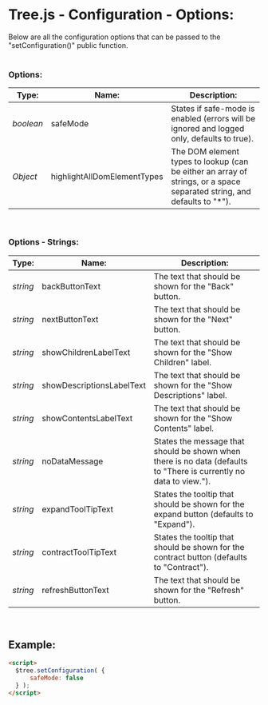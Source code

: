 # Tree.js - Configuration - Options:

Below are all the configuration options that can be passed to the "setConfiguration()" public function.
<br>
<br>


### Options:

| Type: | Name: | Description: |
| --- | --- | --- |
| *boolean* | safeMode | States if safe-mode is enabled (errors will be ignored and logged only, defaults to true). |
| *Object* | highlightAllDomElementTypes | The DOM element types to lookup (can be either an array of strings, or a space separated string, and defaults to "*"). |

<br/>


### Options - Strings:

| Type: | Name: | Description: |
| --- | --- | --- |
| *string* | backButtonText | The text that should be shown for the "Back" button. |
| *string* | nextButtonText | The text that should be shown for the "Next" button. |
| *string* | showChildrenLabelText | The text that should be shown for the "Show Children" label. |
| *string* | showDescriptionsLabelText | The text that should be shown for the "Show Descriptions" label. |
| *string* | showContentsLabelText | The text that should be shown for the "Show Contents" label. |
| *string* | noDataMessage | States the message that should be shown when there is no data (defaults to "There is currently no data to view."). |
| *string* | expandToolTipText | States the tooltip that should be shown for the expand button (defaults to "Expand"). |
| *string* | contractToolTipText | States the tooltip that should be shown for the contract button (defaults to "Contract"). |
| *string* | refreshButtonText | The text that should be shown for the "Refresh" button. |

<br/>


## Example:


```markdown
<script> 
  $tree.setConfiguration( {
      safeMode: false
  } );
</script>
```